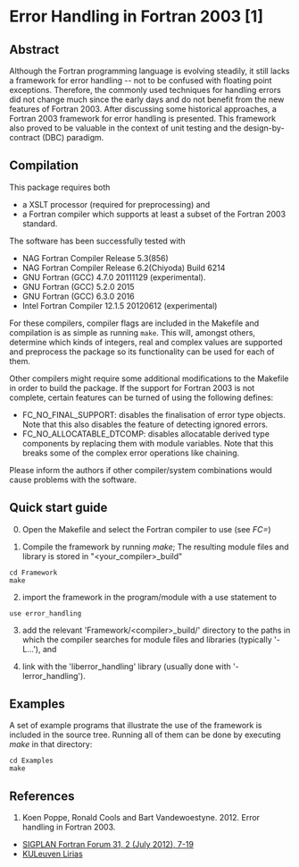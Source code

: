 # Error Handling in Fortran 2003 [1]

## Abstract

Although the Fortran programming language is evolving steadily, it still lacks a framework for error handling -- not to be confused with floating point exceptions. Therefore, the commonly used techniques for handling errors did not change much since the early days and do not benefit from the new features of Fortran 2003. After discussing some historical approaches, a Fortran 2003 framework for error handling is presented. This framework also proved to be valuable in the context of unit testing and the design-by-contract (DBC) paradigm.

## Compilation

This package requires both
* a XSLT processor (required for preprocessing) and
* a Fortran compiler which supports at least a subset of the Fortran 2003 standard.

The software has been successfully tested with
* NAG Fortran Compiler Release 5.3(856)
* NAG Fortran Compiler Release 6.2(Chiyoda) Build 6214
* GNU Fortran (GCC) 4.7.0 20111129 (experimental).
* GNU Fortran (GCC) 5.2.0 2015
* GNU Fortran (GCC) 6.3.0 2016
* Intel Fortran Compiler 12.1.5 20120612 (experimental)

For these compilers, compiler flags are included in the Makefile and compilation is as simple as running `make`. This will, amongst others, determine which kinds of integers, real and complex values are supported and preprocess the package so its functionality can be used for each of them.

Other compilers might require some additional modifications to the Makefile in order to build the package. If the support for Fortran 2003 is not complete, certain features can be turned of using the following defines:
* FC_NO_FINAL_SUPPORT: disables the finalisation of error type objects. Note that this also disables the feature of detecting ignored errors.
* FC_NO_ALLOCATABLE_DTCOMP: disables allocatable derived type components by replacing them with module variables. Note that this breaks some of the complex error operations like chaining.

Please inform the authors if other compiler/system combinations would cause problems with the software.

## Quick start guide

0. Open the Makefile and select the Fortran compiler to use (see *FC=*)

1. Compile the framework by running *make*; The resulting module files and library is stored in "<your_compiler>_build"
  ```
  cd Framework
  make
  ```

2. import the framework in the program/module with a use statement to 
  ```
  use error_handling
  ```

3. add the relevant 'Framework/\<compiler\>_build/' directory to the paths in which the compiler searches for module files and libraries (typically '-L...'), and

4. link with the 'liberror_handling' library (usually done with '-lerror_handling').

## Examples

A set of example programs that illustrate the use of the framework is included in the source tree. Running all of them can be done by executing *make* in that directory:
  ```
  cd Examples
  make
  ```

## References

1. Koen Poppe, Ronald Cools and Bart Vandewoestyne. 2012. Error handling in Fortran 2003.
  * [SIGPLAN Fortran Forum 31, 2 (July 2012), 7-19](http://dx.doi.org/10.1145/2338786.2338787)
  * [KULeuven Lirias](https://lirias.kuleuven.be/handle/123456789/353834)
